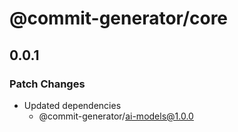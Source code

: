 # @commit-generator/core

## 0.0.1

### Patch Changes

- Updated dependencies
  - @commit-generator/ai-models@1.0.0
